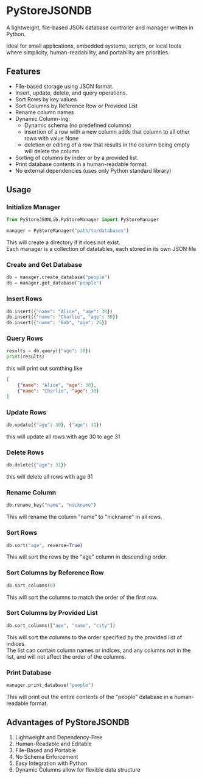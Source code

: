 # PyStoreJSONDB

A lightweight, file-based JSON database controller and manager written in Python. 

Ideal for small applications, embedded systems, scripts, or local tools where simplicity, human-readability, and portability are priorities.

## Features
- File-based storage using JSON format.
- Insert, update, delete, and query operations.
- Sort Rows by key values
- Sort Columns by Reference Row or Provided List
- Rename column names
- Dynamic Column-ing:
    - Dynamic schema (no predefined columns)
    - insertion of a row with a new column adds that column to all other rows with value None
    - deletion or editing of a row that results in the column being empty will delete the column
- Sorting of columns by index or by a provided list.
- Print database contents in a human-readable format.
- No external dependencies (uses only Python standard library)

## Usage
### Initialize Manager

```python
from PyStoreJSONLib.PyStoreManager import PyStoreManager

manager = PyStoreManager("path/to/databases")
```
This will create a directory if it does not exist.\
Each manager is a collection of datatables, each stored in its own JSON file

### Create and Get Database
```python
db = manager.create_database("people")
db = manager.get_database("people")
```

### Insert Rows
```python
db.insert({"name": "Alice", "age": 30})
db.insert({"name": "Charlie", "age": 30})
db.insert({"name": "Bob", "age": 25})
```

### Query Rows
```python
results = db.query({"age": 30})
print(results)
```
this will print out somthing like
```json
[
    {"name": "Alice", "age": 30},
    {"name": "Charlie", "age": 30}
]
```

### Update Rows
```python
db.update({"age": 30}, {"age": 31})
```
this will update all rows with age 30 to age 31

### Delete Rows
```python
db.delete({"age": 31})
```
this will delete all rows with age 31

### Rename Column
```python
db.rename_key("name", "nickname")
```
This will rename the column "name" to "nickname" in all rows.

### Sort Rows
```python
db.sort("age", reverse=True)
```
This will sort the rows by the "age" column in descending order.

### Sort Columns by Reference Row
```python
db.sort_columns(0)
```
This will sort the columns to match the order of the first row.

### Sort Columns by Provided List
```python
db.sort_columns(["age", "name", "city"])
```
This will sort the columns to the order specified by the provided list of indices.\
The list can contain column names or indices, and any columns not in the list, and will not affect the order of the columns.

### Print Database
```python
manager.print_database("people")
```
This will print out the entire contents of the "people" database in a human-readable format.

## Advantages of PyStoreJSONDB
1. Lightweight and Dependency-Free
2. Human-Readable and Editable
3. File-Based and Portable
4. No Schema Enforcement
5. Easy Integration with Python
6. Dynamic Columns allow for flexible data structure